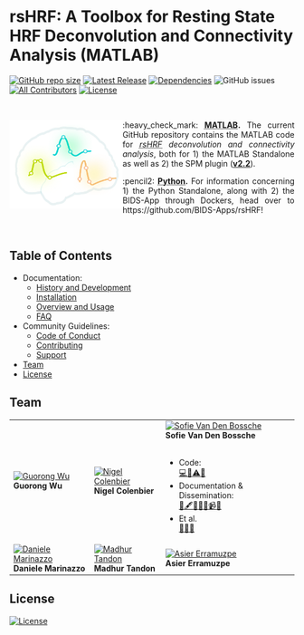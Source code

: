 # rsHRF: A Toolbox for Resting State HRF Deconvolution and Connectivity Analysis (MATLAB)
[![GitHub repo size](https://img.shields.io/github/repo-size/compneuro-da/rsHRF)]()
[![Latest Release](https://img.shields.io/github/release/compneuro-da/rsHRF.svg)]()
[![Dependencies](https://img.shields.io/badge/dependencies-SPM-green)]() <!-- https://shields.io/ self-created-->
![GitHub issues](https://img.shields.io/github/issues-raw/compneuro-da/rsHRF)
[![All Contributors](https://img.shields.io/badge/all_contributors-3-orange.svg?style=flat-square)](#contributors-)
[![License](https://img.shields.io/badge/License-BSD%203--Clause-blue.svg)](https://opensource.org/licenses/BSD-3-Clause)

<br>

<a href="https://github.com/compneuro-da/rsHRF"><img align="left" src="https://github.com/compneuro-da/rsHRF/blob/update/img/rsHRF_logo.png" alt="rsHRF" width="200"></a>

<p align="justify">:heavy_check_mark: <abbr title="latest version of the rsHRF toolbox (v2.2)"><b>MATLAB</b></abbr><b>.</b> The current GitHub repository contains the MATLAB code for <i><abbr title="resting-state hemodynamic response function">rsHRF</abbr> deconvolution and connectivity analysis</i>, both for 1) the MATLAB Standalone as well as 2) the SPM plugin (<a href=""><b>v2.2</b></a>).</p>
<p align="justify">:pencil2: <abbr title="Work In Progress"><b>Python</b></abbr><b>.</b> For information concerning 1) the Python Standalone, along with 2) the BIDS-App through Dockers, head over to https://github.com/BIDS-Apps/rsHRF!</p>
<br>
  
## Table of Contents
-  Documentation:
   - <a href="https://github.com/compneuro-da/rsHRF/blob/update/documentation/manual/01_History%26Development.md"> History and Development</a>
   - <a href="https://github.com/compneuro-da/rsHRF/blob/update/documentation/manual/02_Installation.md">Installation</a>
   - <a href="https://github.com/compneuro-da/rsHRF/blob/update/documentation/manual/03_Overview%26Usage.md">Overview and Usage</a>
   - <a href="https://github.com/compneuro-da/rsHRF/blob/update/documentation/manual/04_FAQ.md">FAQ</a>
- Community Guidelines: 
   - <a href="https://github.com/compneuro-da/rsHRF/blob/update/README.md#code-of-conduct">Code of Conduct</a>
   - <a href="https://github.com/compneuro-da/rsHRF/blob/update/README.md#contributing">Contributing</a>
   - <a href="https://github.com/compneuro-da/rsHRF/blob/update/README.md#lupport">Support</a>
- <a href="https://github.com/compneuro-da/rsHRF/blob/update/README.md#team">Team</a>
- <a href="https://github.com/compneuro-da/rsHRF/blob/update/README.md#license">License</a>

## Team 

<table>
  <tr>
    <td align="left"><a href=""><img src="" width="250px;" alt="Guorong Wu"/></a><br><b>Guorong Wu</b><br></td> 
    <td align="left"><a href=""><img src="" width="250px;" alt="Nigel Colenbier"/></a><br><b>Nigel Colenbier</b><br></td> 
    <td align="left"><a href="https://github.com/sofievdbos"><img src="https://avatars1.githubusercontent.com/u/23309041?s=400&u=805568da438fcb3d8d5aaf92362098b393b3a57a&v=4" width="250px;" alt="Sofie Van Den Bossche"/></a><br><b>Sofie Van Den Bossche</b><br><br><ul><li> Code:<br> <a href="" title="Code">💻</a><a href="" title="Bug Reports">🐛</a><a href="" title="Tests">⚠️</a><a href="" title="User Testing">📓</a></li><li> Documentation & Dissemination:<br> <a href="" title="Documentation">📖</a><a href="" title="Content">🖋</a><a href="" title="Answering Questions">💬</a><a href="" title="Examples">💡</a><a href="" title="Tutorials">✅</a><a href="" title="Videos">📹</a><a href="" title="Talks">📢</a></li><li>Et al.<br> <a href="" title="Ideas & Planning">🤔</a><a href="" title="Maintenance">🚧</a><a href="" title="Design">🎨</a></li></ul></td> 
  </tr>
  <tr>
    <td align="left"><a href=""><img src="" width="250px;" alt="Daniele Marinazzo"/></a><br><b>Daniele Marinazzo</b><br></td> 
    <td align="left"><a href=""><img src="" width="250px;" alt="Madhur Tandon"/></a><br><b>Madhur Tandon</b><br></td> 
    <td align="left"><a href=""><img src="" width="250px;" alt="Asier Erramuzpe"/></a><br><b>Asier Erramuzpe</b><br></td> 
    </td>
</table>

## License
[![License](https://img.shields.io/badge/License-BSD%203--Clause-blue.svg)](https://opensource.org/licenses/BSD-3-Clause)
